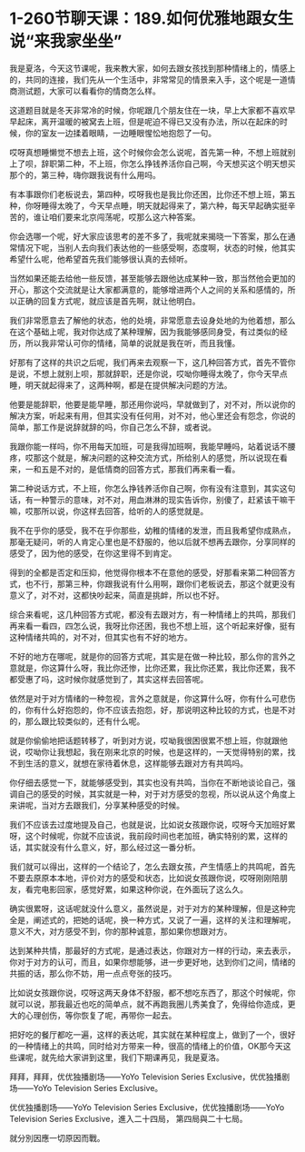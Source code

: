 # 1-260节聊天课：189.如何优雅地跟女生说“来我家坐坐”

我是夏洛，今天这节课呢，我来教大家，如何去跟女孩找到那种情绪上的，情感上的，共同的连接，我们先从一个生活中，非常常见的情景来入手，这个呢是一道情商测试题，大家可以看看你的情商怎么样。

这道题目就是冬天非常冷的时候，你呢跟几个朋友住在一块，早上大家都不喜欢早早起床，离开温暖的被窝去上班，但是呢迫不得已又没有办法，所以在起床的时候，你的室友一边揉着眼睛，一边睡眼惺忪地抱怨了一句。

哎呀真想睡懒觉不想去上班，这个时候你会怎么说呢，首先第一种，不想上班就别上了呗，辞职第二种，不上班，你怎么挣钱养活你自己啊，今天想买这个明天想买那个的，第三种，嗨你跟我说有什么用吗。

有本事跟你们老板说去，第四种，哎呀我也是我比你还困，比你还不想上班，第五种，你呀睡得太晚了，今天早点睡，明天就起得来了，第六种，每天早起确实挺辛苦的，谁让咱们要来北京闯荡呢，哎那么这六种答案。

你会选哪一个呢，好大家应该思考的差不多了，我呢就来揭晓一下答案，那么在通常情况下呢，当别人去向我们表达他的一些感受啊，态度啊，状态的时候，他其实希望什么呢，他希望首先我们能够很认真的去倾听。

当然如果还能去给他一些反馈，甚至能够去跟他达成某种一致，那当然他会更加的开心，那这个交流就是让大家都满意的，能够增进两个人之间的关系和感情的，所以正确的回复方式呢，就应该是首先啊，就让他明白。

我们非常愿意去了解他的状态，他的处境，非常愿意去设身处地的为他着想，那么在这个基础上呢，我对你达成了某种理解，因为我能够感同身受，有过类似的经历，所以我非常认可你的情绪，简单的说就是我在听，而且我懂。

好那有了这样的共识之后呢，我们再来去观察一下，这几种回答方式，首先不管你是说，不想上就别上呗，那就辞职，还是你说，哎呦你睡得太晚了，你今天早点睡，明天就起得来了，这两种啊，都是在提供解决问题的方法。

他要是能辞职，他要是能早睡，那还用你说吗，早就做到了，对不对，所以说你的解决方案，听起来有用，但其实没有任何用，对不对，他心里还会有怨念，你说的简单，那工作是说辞就辞的吗，你自己怎么不辞，或者说。

我跟你能一样吗，你不用每天加班，可是我得加班啊，我能早睡吗，站着说话不腰疼，哎那这个就是，解决问题的这种交流方式，所给别人的感觉，所以说现在看来，一和五是不对的，是低情商的回答方式，那我们再来看一看。

第二种说话方式，不上班，你怎么挣钱养活你自己啊，你有没有注意到，其实这句话，有一种警示的意味，对不对，用血淋淋的现实告诉你，别傻了，赶紧该干嘛干嘛，哎那所以说，你这样去回答，给听的人的感觉就是。

我不在乎你的感受，我不在乎你那些，幼稚的情绪的发泄，而且我希望你成熟点，那毫无疑问，听的人肯定心里也是不舒服的，他以后就不想再去跟你，分享同样的感受了，因为他的感受，在你这里得不到肯定。

得到的全都是否定和压抑，他觉得你根本不在意他的感受，好那看来第二种回答方式，也不行，那第三种，你跟我说有什么用啊，跟你们老板说去，那这个就更没有意义了，对不对，这都快吵起来，简直是挑衅，所以也不好。

综合来看呢，这几种回答方式呢，都没有去跟对方，有一种情绪上的共鸣，那我们再来看一看四，四怎么说，我呀比你还困，我也不想上班，这个听起来好像，挺有这种情绪共鸣的，对不对，但其实也有不好的地方。

不好的地方在哪呢，就是你的回答方式呢，其实是在做一种比较，那么你的言外之意就是，你这算什么呀，我比你还惨，比你还累，我比你还累，我比你还累，我不都受惠了吗，这时候你就感觉到了，其实这样去回答呢。

依然是对于对方情绪的一种忽视，言外之意就是，你这算什么呀，你有什么可悲伤的，你有什么好抱怨的，你不应该去抱怨，好，那说明这种比较的方式，也是不对的，那么跟比较类似的，还有什么呢。

就是你偷偷地把话题转移了，听到对方说，哎呦我很困很累不想上班，你就跟他说，哎呦你让我想起，我在刚来北京的时候，也是这样的，一天觉得特别的累，找不到生活的意义，就想在家待着休息，这样能够去跟对方有共鸣吗。

你仔细去感觉一下，就能够感受到，其实也没有共鸣，当你在不断地谈论自己，强调自己的感受的时候，其实就是一种，对于对方感受的忽视，所以说从这个角度上来讲呢，当对方去跟我们，分享某种感受的时候。

我们不应该去过度地提及自己，也就是说，比如说女孩跟你说，哎呀今天加班好累呀，这个时候呢，你就不应该说，我前段时间也老加班，确实特别的累，这样的话，其实就没有什么意义，好，那么经过这一番分析。

我们就可以得出，这样的一个结论了，怎么去跟女孩，产生情感上的共鸣呢，首先不要去原原本本地，评价对方的感受和状态，比如说女孩跟你说，哎呀刚刚陪朋友，看完电影回家，感觉好累，如果这种你说，在外面玩了这么久。

确实很累呀，这话呢就没什么意义，虽然说是，对于对方的某种理解，但是这种完全是，阐述式的，把她的话呢，换一种方式，又说了一遍，这样的关注和理解呢，意义不大，对方感受不到，你的那种诚意，那如果你想跟对方。

达到某种共情，那最好的方式呢，是通过表达，你跟对方一样的行动，来去表示，你对于对方的认可，而且，如果你想能够，进一步更好地，达到你们之间，情绪的共振的话，那么你不妨，用一点点夸张的技巧。

比如说女孩跟你说，哎呀这两天身体不舒服，都不想吃东西了，那这个时候呢，你就可以说，那我最近也吃的简单点，就不再跑我圈儿秀美食了，免得给你造成，更大的心理创伤，等你恢复了呢，再带你一起去。

把好吃的餐厅都吃一遍，这样的表达呢，其实就在某种程度上，做到了一个，很好的一种情绪上的共鸣，同时给对方带来一种，很高的情绪上的价值，OK那今天这些课呢，就先给大家讲到这里，我们下期课再见，我是夏洛。

拜拜，拜拜，优优独播剧场——YoYo Television Series Exclusive，优优独播剧场——YoYo Television Series Exclusive。

优优独播剧场——YoYo Television Series Exclusive，优优独播剧场——YoYo Television Series Exclusive，進入二十四局， 第四局與二十七局。

就分別因應一切原因而戰。